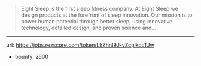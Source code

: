 >Eight Sleep is the first sleep fitness company. At Eight Sleep we design products at the forefront of sleep innovation. Our mission is to power human potential through better sleep, using innovative technology, detailed design, and proven science and...
------
url: https://jobs.rezscore.com/token/LkZhnI9J-vZcplkccTJw
- bounty: 2500
